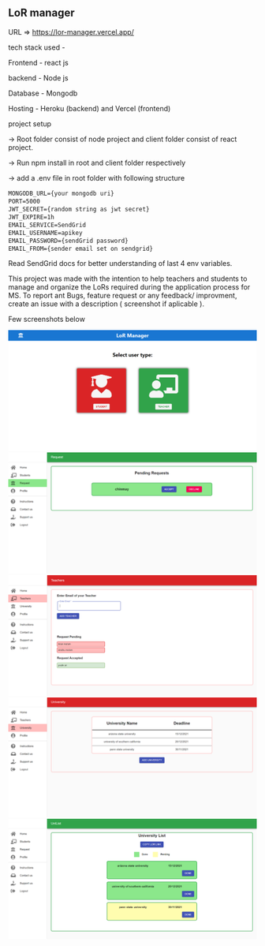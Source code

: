 ## LoR manager

URL => https://lor-manager.vercel.app/

tech stack used -

Frontend - react js

backend - Node js

Database - Mongodb

Hosting - Heroku (backend) and Vercel (frontend)

project setup

-> Root folder consist of node project and client folder consist of react project.

-> Run npm install in root and client folder respectively

-> add a .env file in root folder with following structure

```
MONGODB_URL={your mongodb uri}
PORT=5000
JWT_SECRET={random string as jwt secret}
JWT_EXPIRE=1h
EMAIL_SERVICE=SendGrid
EMAIL_USERNAME=apikey
EMAIL_PASSWORD={sendGrid password}
EMAIL_FROM={sender email set on sendgrid}
```

Read SendGrid docs for better understanding of last 4 env variables.

This project was made with the intention to help teachers and students to manage and organize the LoRs required during the application process for MS.
To report ant Bugs, feature request or any feedback/ improvment, create an issue with a description ( screenshot if aplicable ).

Few screenshots below

<p>
  <img src="./screenshots/ss1.PNG">
  <img src="./screenshots/ss2.PNG" >
  <img src="./screenshots/ss3.PNG">
  <img src="./screenshots/ss4.PNG">
  <img src="./screenshots/ss5.PNG">

</p>
